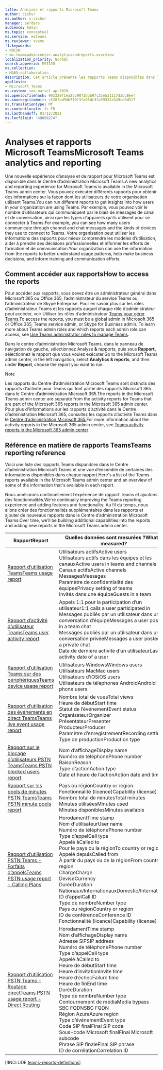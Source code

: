 ```yaml
---
title: Analyses et rapports Microsoft Teams
author: cichur
ms.author: v-cichur
manager: serdars
audience: Admin
ms.topic: conceptual
ms.service: msteams
ms.reviewer: svemu
f1.keywords:
- NOCSH
- ms.teamsadmincenter.analyticsandreports.overview
localization_priority: Normal
search.appverid: MET150
ms.collection:
- M365-collaboration
description: Cet article présente les rapports Teams disponibles dans le Centre d’administration Microsoft Teams.
appliesto:
- Microsoft Teams
ms.custom: seo-marvel-apr2020
ms.openlocfilehash: 902320f1ea2bc9071bbb9fc2be531117dabc8eef
ms.sourcegitcommit: c528fad9db719f3fa96dc3fa99332a349cd9d317
ms.translationtype: MT
ms.contentlocale: fr-FR
ms.lasthandoff: 01/12/2021
ms.locfileid: "49809274"
---
```

# <a name="microsoft-teams-analytics-and-reporting"></a><span data-ttu-id="17fbc-103">Analyses et rapports Microsoft Teams</span><span class="sxs-lookup"><span data-stu-id="17fbc-103">Microsoft Teams analytics and reporting</span></span>

<span data-ttu-id="17fbc-104">Une nouvelle expérience d’analyse et de rapport pour Microsoft Teams est disponible dans le Centre d’administration Microsoft Teams.</span><span class="sxs-lookup"><span data-stu-id="17fbc-104">A new analytics and reporting experience for Microsoft Teams is available in the Microsoft Teams admin center.</span></span> <span data-ttu-id="17fbc-105">Vous pouvez exécuter différents rapports pour obtenir des informations sur la façon dont les utilisateurs de votre organisation utilisent Teams.</span><span class="sxs-lookup"><span data-stu-id="17fbc-105">You can run different reports to get insights into how users in your organization are using Teams.</span></span> <span data-ttu-id="17fbc-106">Par exemple, vous pouvez voir le nombre d’utilisateurs qui communiquent par le biais de messages de canal et de conversation, ainsi que les types d’appareils qu’ils utilisent pour se connecter à Teams.</span><span class="sxs-lookup"><span data-stu-id="17fbc-106">For example, you can see how many users communicate through channel and chat messages and the kinds of devices they use to connect to Teams.</span></span> <span data-ttu-id="17fbc-107">Votre organisation peut utiliser les informations des rapports pour mieux comprendre les modèles d’utilisation, aider à prendre des décisions professionnelles et informer les efforts de formation et de communication.</span><span class="sxs-lookup"><span data-stu-id="17fbc-107">Your organization can use the information from the reports to better understand usage patterns, help make business decisions, and inform training and communication efforts.</span></span>

## <a name="how-to-access-the-reports"></a><span data-ttu-id="17fbc-108">Comment accéder aux rapports</span><span class="sxs-lookup"><span data-stu-id="17fbc-108">How to access the reports</span></span>

<span data-ttu-id="17fbc-109">Pour accéder aux rapports, vous devez être un administrateur général dans Microsoft 365 ou Office 365, l’administrateur du service Teams ou l’administrateur de Skype Entreprise. Pour en savoir plus sur les rôles d’administrateur Teams et les rapports auquel chaque rôle d’administrateur peut accéder, voir Utiliser les rôles d’administrateur [Teams pour gérer Teams.](../using-admin-roles.md)</span><span class="sxs-lookup"><span data-stu-id="17fbc-109">To access the reports, you must be a global admin in Microsoft 365 or Office 365, Teams service admin, or Skype for Business admin. To learn more about Teams admin roles and which reports each admin role can access, see [Use Teams administrator roles to manage Teams](../using-admin-roles.md).</span></span>

<span data-ttu-id="17fbc-110">Dans le centre d’administration Microsoft Teams, dans le panneau de navigation de gauche, sélectionnez Analyse **&** rapports, puis sous **Rapport,** sélectionnez le rapport que vous voulez exécuter.</span><span class="sxs-lookup"><span data-stu-id="17fbc-110">Go to the Microsoft Teams admin center, in the left navigation, select **Analytics & reports**, and then under **Report**, choose the report you want to run.</span></span>

> [!NOTE]
> <span data-ttu-id="17fbc-111">Les rapports du Centre d’administration Microsoft Teams sont distincts des rapports d’activité pour Teams qui font partie des rapports Microsoft 365 dans le Centre d’administration Microsoft 365.</span><span class="sxs-lookup"><span data-stu-id="17fbc-111">The reports in the Microsoft Teams admin center are separate from the activity reports for Teams that are part of the Microsoft 365 reports in the Microsoft 365 admin center.</span></span> <span data-ttu-id="17fbc-112">Pour plus d’informations sur les rapports d’activité dans le Centre d’administration Microsoft 365, consultez les rapports d’activité Teams dans le [Centre d’administration Microsoft 365.](../teams-activity-reports.md)</span><span class="sxs-lookup"><span data-stu-id="17fbc-112">For more information about the activity reports in the Microsoft 365 admin center, see [Teams activity reports in the Microsoft 365 admin center](../teams-activity-reports.md)</span></span>

## <a name="teams-reporting-reference"></a><span data-ttu-id="17fbc-113">Référence en matière de rapports Teams</span><span class="sxs-lookup"><span data-stu-id="17fbc-113">Teams reporting reference</span></span>

<span data-ttu-id="17fbc-114">Voici une liste des rapports Teams disponibles dans le Centre d’administration Microsoft Teams et une vue d’ensemble de certaines des informations disponibles dans chaque rapport.</span><span class="sxs-lookup"><span data-stu-id="17fbc-114">Here's a list of the Teams reports available in the Microsoft Teams admin center and an overview of some of the information that's available in each report.</span></span>

<span data-ttu-id="17fbc-115">Nous améliorons continuellement l’expérience de rapport Teams et ajoutons des fonctionnalités.</span><span class="sxs-lookup"><span data-stu-id="17fbc-115">We're continually improving the Teams reporting experience and adding features and functionality.</span></span> <span data-ttu-id="17fbc-116">Au fil du temps, nous allons créer des fonctionnalités supplémentaires dans les rapports et ajouter de nouveaux rapports dans le Centre d’administration Microsoft Teams.</span><span class="sxs-lookup"><span data-stu-id="17fbc-116">Over time, we'll be building additional capabilities into the reports and adding new reports in the Microsoft Teams admin center.</span></span>

|<span data-ttu-id="17fbc-117">Rapport</span><span class="sxs-lookup"><span data-stu-id="17fbc-117">Report</span></span>  |<span data-ttu-id="17fbc-118">Quelles données sont mesurées ?</span><span class="sxs-lookup"><span data-stu-id="17fbc-118">What's measured?</span></span> |
|---------|---------|
|[<span data-ttu-id="17fbc-119">Rapport d’utilisation Teams</span><span class="sxs-lookup"><span data-stu-id="17fbc-119">Teams usage report</span></span>](teams-usage-report.md)  |  <span data-ttu-id="17fbc-120">Utilisateurs actifs</span><span class="sxs-lookup"><span data-stu-id="17fbc-120">Active users</span></span><br/><span data-ttu-id="17fbc-121">Utilisateurs actifs dans les équipes et les canaux</span><span class="sxs-lookup"><span data-stu-id="17fbc-121">Active users in teams and channels</span></span><br/><span data-ttu-id="17fbc-122">Canaux actifs</span><span class="sxs-lookup"><span data-stu-id="17fbc-122">Active channels</span></span><br/><span data-ttu-id="17fbc-123">Messages</span><span class="sxs-lookup"><span data-stu-id="17fbc-123">Messages</span></span><br/><span data-ttu-id="17fbc-124">Paramètre de confidentialité des équipes</span><span class="sxs-lookup"><span data-stu-id="17fbc-124">Privacy setting of  teams</span></span><br/><span data-ttu-id="17fbc-125">Invités dans une équipe</span><span class="sxs-lookup"><span data-stu-id="17fbc-125">Guests in a team</span></span>   |
|[<span data-ttu-id="17fbc-126">Rapport d’activité d’utilisateur Teams</span><span class="sxs-lookup"><span data-stu-id="17fbc-126">Teams user activity report</span></span>](user-activity-report.md)  |  <span data-ttu-id="17fbc-127">Appels 1:1 pour la participation d’un utilisateur</span><span class="sxs-lookup"><span data-stu-id="17fbc-127">1:1 calls a user participated in</span></span><br/><span data-ttu-id="17fbc-128">Messages publiés par un utilisateur dans une conversation d’équipe</span><span class="sxs-lookup"><span data-stu-id="17fbc-128">Messages a user posted in a team chat</span></span><br/><span data-ttu-id="17fbc-129">Messages publiés par un utilisateur dans une conversation privée</span><span class="sxs-lookup"><span data-stu-id="17fbc-129">Messages a user posted in a private chat</span></span><br/><span data-ttu-id="17fbc-130">Date de dernière activité d’un utilisateur</span><span class="sxs-lookup"><span data-stu-id="17fbc-130">Last activity date of a user</span></span>     |
|[<span data-ttu-id="17fbc-131">Rapport d’utilisation Teams sur des périphériques</span><span class="sxs-lookup"><span data-stu-id="17fbc-131">Teams device usage report</span></span>](device-usage-report.md)   |  <span data-ttu-id="17fbc-132">Utilisateurs Windows</span><span class="sxs-lookup"><span data-stu-id="17fbc-132">Windows users</span></span><br/><span data-ttu-id="17fbc-133">Utilisateurs Mac</span><span class="sxs-lookup"><span data-stu-id="17fbc-133">Mac users</span></span><br/><span data-ttu-id="17fbc-134">Utilisateurs d’iOS</span><span class="sxs-lookup"><span data-stu-id="17fbc-134">iOS users</span></span><br/><span data-ttu-id="17fbc-135">Utilisateurs de téléphones Android</span><span class="sxs-lookup"><span data-stu-id="17fbc-135">Android phone users</span></span>     |
|[<span data-ttu-id="17fbc-136">Rapport d’utilisation des événements en direct Teams</span><span class="sxs-lookup"><span data-stu-id="17fbc-136">Teams live event usage report</span></span>](teams-live-event-usage-report.md)   |  <span data-ttu-id="17fbc-137">Nombre total de vues</span><span class="sxs-lookup"><span data-stu-id="17fbc-137">Total views</span></span><br><span data-ttu-id="17fbc-138">Heure de début</span><span class="sxs-lookup"><span data-stu-id="17fbc-138">Start time</span></span><br><span data-ttu-id="17fbc-139">Statut de l’événement</span><span class="sxs-lookup"><span data-stu-id="17fbc-139">Event status</span></span><br><span data-ttu-id="17fbc-140">Organisateur</span><span class="sxs-lookup"><span data-stu-id="17fbc-140">Organizer</span></span><br><span data-ttu-id="17fbc-141">Présentateur</span><span class="sxs-lookup"><span data-stu-id="17fbc-141">Presenter</span></span><br><span data-ttu-id="17fbc-142">Producteur</span><span class="sxs-lookup"><span data-stu-id="17fbc-142">Producer</span></span><br><span data-ttu-id="17fbc-143">Paramètre d’enregistrement</span><span class="sxs-lookup"><span data-stu-id="17fbc-143">Recording setting</span></span><br><span data-ttu-id="17fbc-144">Type de production</span><span class="sxs-lookup"><span data-stu-id="17fbc-144">Production type</span></span>    |
|[<span data-ttu-id="17fbc-145">Rapport sur le blocage d’utilisateurs PSTN Teams</span><span class="sxs-lookup"><span data-stu-id="17fbc-145">Teams PSTN blocked users report</span></span>](pstn-blocked-users-report.md)   |  <span data-ttu-id="17fbc-146">Nom d’affichage</span><span class="sxs-lookup"><span data-stu-id="17fbc-146">Display name</span></span><br><span data-ttu-id="17fbc-147">Numéro de téléphone</span><span class="sxs-lookup"><span data-stu-id="17fbc-147">Phone number</span></span><br><span data-ttu-id="17fbc-148">Raison</span><span class="sxs-lookup"><span data-stu-id="17fbc-148">Reason</span></span><br><span data-ttu-id="17fbc-149">Type d’action</span><span class="sxs-lookup"><span data-stu-id="17fbc-149">Action type</span></span><br><span data-ttu-id="17fbc-150">Date et heure de l’action</span><span class="sxs-lookup"><span data-stu-id="17fbc-150">Action date and time</span></span>   |
|[<span data-ttu-id="17fbc-151">Rapport sur les pools de minutes PSTN Teams</span><span class="sxs-lookup"><span data-stu-id="17fbc-151">Teams PSTN minute pools report</span></span>](pstn-minute-pools-report.md) |  <span data-ttu-id="17fbc-152">Pays ou région</span><span class="sxs-lookup"><span data-stu-id="17fbc-152">Country or region</span></span><br><span data-ttu-id="17fbc-153">Fonctionnalité (licence)</span><span class="sxs-lookup"><span data-stu-id="17fbc-153">Capability (license)</span></span> <br><span data-ttu-id="17fbc-154">Nombre total de minutes</span><span class="sxs-lookup"><span data-stu-id="17fbc-154">Total minutes</span></span><br><span data-ttu-id="17fbc-155">Minutes utilisées</span><span class="sxs-lookup"><span data-stu-id="17fbc-155">Minutes used</span></span><br><span data-ttu-id="17fbc-156">Minutes disponibles</span><span class="sxs-lookup"><span data-stu-id="17fbc-156">Minutes available</span></span>|
|[<span data-ttu-id="17fbc-157">Rapport d’utilisation PSTN Teams - Forfaits d’appels</span><span class="sxs-lookup"><span data-stu-id="17fbc-157">Teams PSTN usage report - Calling Plans</span></span>](pstn-usage-report.md#calling-plans)|  <span data-ttu-id="17fbc-158">Horodament</span><span class="sxs-lookup"><span data-stu-id="17fbc-158">Time stamp</span></span><br><span data-ttu-id="17fbc-159">Nom d'utilisateur</span><span class="sxs-lookup"><span data-stu-id="17fbc-159">User name</span></span><br><span data-ttu-id="17fbc-160">Numéro de téléphone</span><span class="sxs-lookup"><span data-stu-id="17fbc-160">Phone number</span></span><br><span data-ttu-id="17fbc-161">Type d’appel</span><span class="sxs-lookup"><span data-stu-id="17fbc-161">Call type</span></span> <br><span data-ttu-id="17fbc-162">Appelé à</span><span class="sxs-lookup"><span data-stu-id="17fbc-162">Called to</span></span><br><span data-ttu-id="17fbc-163">Pour le pays ou la région</span><span class="sxs-lookup"><span data-stu-id="17fbc-163">To country or region</span></span> <br><span data-ttu-id="17fbc-164">Appelé depuis</span><span class="sxs-lookup"><span data-stu-id="17fbc-164">Called from</span></span> <br><span data-ttu-id="17fbc-165">À partir du pays ou de la région</span><span class="sxs-lookup"><span data-stu-id="17fbc-165">From country or region</span></span><br><span data-ttu-id="17fbc-166">Charge</span><span class="sxs-lookup"><span data-stu-id="17fbc-166">Charge</span></span><br><span data-ttu-id="17fbc-167">Devise</span><span class="sxs-lookup"><span data-stu-id="17fbc-167">Currency</span></span><br><span data-ttu-id="17fbc-168">Durée</span><span class="sxs-lookup"><span data-stu-id="17fbc-168">Duration</span></span><br><span data-ttu-id="17fbc-169">Nationaux/Internationaux</span><span class="sxs-lookup"><span data-stu-id="17fbc-169">Domestic/International</span></span><br><span data-ttu-id="17fbc-170">ID d’appel</span><span class="sxs-lookup"><span data-stu-id="17fbc-170">Call ID</span></span><br><span data-ttu-id="17fbc-171">Type de nombre</span><span class="sxs-lookup"><span data-stu-id="17fbc-171">Number type</span></span><br><span data-ttu-id="17fbc-172">Pays ou région</span><span class="sxs-lookup"><span data-stu-id="17fbc-172">Country or region</span></span><br><span data-ttu-id="17fbc-173">ID de conférence</span><span class="sxs-lookup"><span data-stu-id="17fbc-173">Conference ID</span></span><br><span data-ttu-id="17fbc-174">Fonctionnalité (licence)</span><span class="sxs-lookup"><span data-stu-id="17fbc-174">Capability (license)</span></span>|
|[<span data-ttu-id="17fbc-175">Rapport d’utilisation PSTN Teams - Routage direct</span><span class="sxs-lookup"><span data-stu-id="17fbc-175">Teams PSTN usage report - Direct Routing</span></span>](pstn-usage-report.md#direct-routing)  |  <span data-ttu-id="17fbc-176">Horodament</span><span class="sxs-lookup"><span data-stu-id="17fbc-176">Time stamp</span></span><br><span data-ttu-id="17fbc-177">Nom d’affichage</span><span class="sxs-lookup"><span data-stu-id="17fbc-177">Display name</span></span><br><span data-ttu-id="17fbc-178">Adresse SIP</span><span class="sxs-lookup"><span data-stu-id="17fbc-178">SIP address</span></span><br><span data-ttu-id="17fbc-179">Numéro de téléphone</span><span class="sxs-lookup"><span data-stu-id="17fbc-179">Phone number</span></span> <br><span data-ttu-id="17fbc-180">Type d’appel</span><span class="sxs-lookup"><span data-stu-id="17fbc-180">Call type</span></span><br><span data-ttu-id="17fbc-181">Appelé à</span><span class="sxs-lookup"><span data-stu-id="17fbc-181">Called to</span></span><br><span data-ttu-id="17fbc-182">Heure de début</span><span class="sxs-lookup"><span data-stu-id="17fbc-182">Start time</span></span><br><span data-ttu-id="17fbc-183">Heure d’invitation</span><span class="sxs-lookup"><span data-stu-id="17fbc-183">Invite time</span></span><br><span data-ttu-id="17fbc-184">Heure d’échec</span><span class="sxs-lookup"><span data-stu-id="17fbc-184">Failure time</span></span><br><span data-ttu-id="17fbc-185">Heure de fin</span><span class="sxs-lookup"><span data-stu-id="17fbc-185">End time</span></span><br><span data-ttu-id="17fbc-186">Durée</span><span class="sxs-lookup"><span data-stu-id="17fbc-186">Duration</span></span><br><span data-ttu-id="17fbc-187">Type de nombre</span><span class="sxs-lookup"><span data-stu-id="17fbc-187">Number type</span></span><br><span data-ttu-id="17fbc-188">Contournement de média</span><span class="sxs-lookup"><span data-stu-id="17fbc-188">Media bypass</span></span><br><span data-ttu-id="17fbc-189">SBC FQDN</span><span class="sxs-lookup"><span data-stu-id="17fbc-189">SBC FQDN</span></span><br><span data-ttu-id="17fbc-190">Région Azure</span><span class="sxs-lookup"><span data-stu-id="17fbc-190">Azure region</span></span><br><span data-ttu-id="17fbc-191">Type d’événement</span><span class="sxs-lookup"><span data-stu-id="17fbc-191">Event type</span></span><br><span data-ttu-id="17fbc-192">Code SIP final</span><span class="sxs-lookup"><span data-stu-id="17fbc-192">Final SIP code</span></span><br><span data-ttu-id="17fbc-193">Sous-code Microsoft final</span><span class="sxs-lookup"><span data-stu-id="17fbc-193">Final Microsoft subcode</span></span><br><span data-ttu-id="17fbc-194">Phrase SIP finale</span><span class="sxs-lookup"><span data-stu-id="17fbc-194">Final SIP phrase</span></span><br><span data-ttu-id="17fbc-195">ID de corrélation</span><span class="sxs-lookup"><span data-stu-id="17fbc-195">Correlation ID</span></span>  |

[!INCLUDE [teams-reports-definitions](../includes/teams-reports-definitions.md)]
